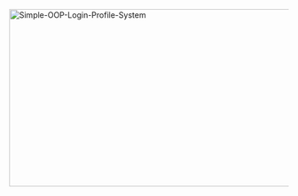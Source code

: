 <img src="https://socialify.git.ci/SineMag/Simple-OOP-Login-Profile-System/image?language=1&owner=1&name=1&stargazers=1&theme=Light" alt="Simple-OOP-Login-Profile-System" width="640" height="320" />
